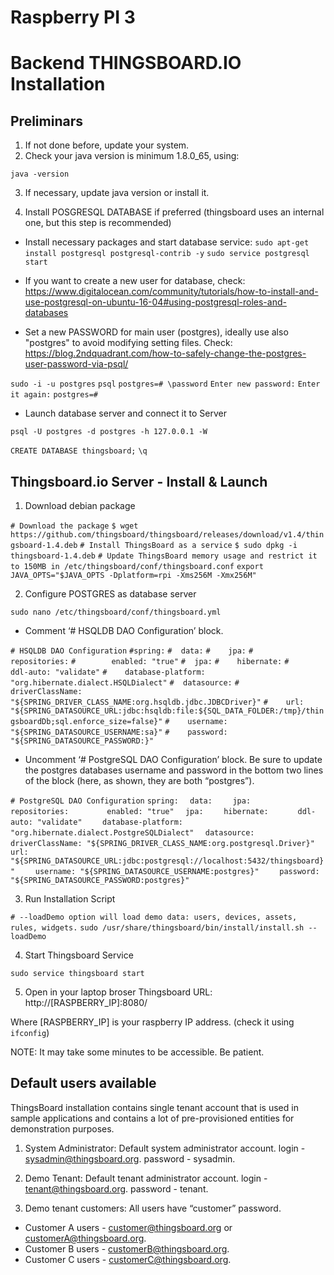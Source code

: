 # Raspberry PI 3
# Backend THINGSBOARD.IO Installation


## Preliminars

1. If not done before, update your system.
2. Check your java version is minimum 1.8.0_65, using:

`java -version`

3. If necessary, update java version or install it.

4. Install POSGRESQL DATABASE if preferred (thingsboard uses an internal one, but this step is recommended)

* Install necessary packages and start database service:
`sudo apt-get install postgresql postgresql-contrib -y`
`sudo service postgresql start`


* If you want to create a new user for database, check: https://www.digitalocean.com/community/tutorials/how-to-install-and-use-postgresql-on-ubuntu-16-04#using-postgresql-roles-and-databases

* Set a new PASSWORD for main user (postgres), ideally use also "postgres" to avoid modifying setting files. Check: https://blog.2ndquadrant.com/how-to-safely-change-the-postgres-user-password-via-psql/

`sudo -i -u postgres`
`psql`
`postgres=# \password`
`Enter new password:`
`Enter it again:`
`postgres=#`

* Launch database server and connect it to Server

`psql -U postgres -d postgres -h 127.0.0.1 -W`

`CREATE DATABASE thingsboard;`
`\q`



## Thingsboard.io Server - Install & Launch

1. Download debian package

`# Download the package`
`$ wget https://github.com/thingsboard/thingsboard/releases/download/v1.4/thingsboard-1.4.deb`
`# Install ThingsBoard as a service`
`$ sudo dpkg -i thingsboard-1.4.deb`
`# Update ThingsBoard memory usage and restrict it to 150MB in /etc/thingsboard/conf/thingsboard.conf`
`export JAVA_OPTS="$JAVA_OPTS -Dplatform=rpi -Xms256M -Xmx256M" ` 

2. Configure POSTGRES as database server

`sudo nano /etc/thingsboard/conf/thingsboard.yml`

* Comment ‘# HSQLDB DAO Configuration’ block.

`# HSQLDB DAO Configuration`
`#spring:`
`#  data:`
`#    jpa:`
`#      repositories:`
`#        enabled: "true"`
`#  jpa:`
`#    hibernate:`
`#      ddl-auto: "validate"`
`#    database-platform: "org.hibernate.dialect.HSQLDialect"`
`#  datasource:`
`#    driverClassName: "${SPRING_DRIVER_CLASS_NAME:org.hsqldb.jdbc.JDBCDriver}"`
`#    url: "${SPRING_DATASOURCE_URL:jdbc:hsqldb:file:${SQL_DATA_FOLDER:/tmp}/thingsboardDb;sql.enforce_size=false}"`
`#    username: "${SPRING_DATASOURCE_USERNAME:sa}"`
`#    password: "${SPRING_DATASOURCE_PASSWORD:}"`

* Uncomment ‘# PostgreSQL DAO Configuration’ block. Be sure to update the postgres databases username and password in the bottom two lines of the block (here, as shown, they are both “postgres”).

`# PostgreSQL DAO Configuration`
`spring:`
`  data:`
`    jpa:`
`      repositories:`
`        enabled: "true"`
`  jpa:`
`    hibernate:`
`      ddl-auto: "validate"`
`    database-platform: "org.hibernate.dialect.PostgreSQLDialect"`
`  datasource:`
`    driverClassName: "${SPRING_DRIVER_CLASS_NAME:org.postgresql.Driver}"`
`    url: "${SPRING_DATASOURCE_URL:jdbc:postgresql://localhost:5432/thingsboard}"`
`    username: "${SPRING_DATASOURCE_USERNAME:postgres}"`
`    password: "${SPRING_DATASOURCE_PASSWORD:postgres}"`

3. Run Installation Script

`# --loadDemo option will load demo data: users, devices, assets, rules, widgets.`
`sudo /usr/share/thingsboard/bin/install/install.sh --loadDemo`

4. Start Thingsboard Service

`sudo service thingsboard start`

5. Open in your laptop broser Thingsboard URL: http://[RASPBERRY_IP]:8080/

Where [RASPBERRY_IP] is your raspberry IP address. (check it using `ifconfig`)

NOTE: It may take some minutes to be accessible. Be patient.


## Default users available

ThingsBoard installation contains single tenant account that is used in sample applications and contains a lot of pre-provisioned entities for demonstration purposes.

1. System Administrator: Default system administrator account.
login - sysadmin@thingsboard.org.
password - sysadmin.

2. Demo Tenant: Default tenant administrator account.
login - tenant@thingsboard.org.
password - tenant.

3. Demo tenant customers: All users have “customer” password.
* Customer A users - customer@thingsboard.org or customerA@thingsboard.org.
* Customer B users - customerB@thingsboard.org.
* Customer C users - customerC@thingsboard.org.